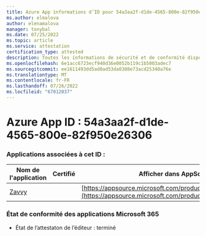 ```yaml
---
title: Azure App informations d’ID pour 54a3aa2f-d1de-4565-800e-82f950e26306
ms.author: elmalova
author: elenamalova
manager: tonybal
ms.date: 07/25/2022
ms.topic: article
ms.service: attestation
certification_type: attested
description: Toutes les informations de sécurité et de conformité disponibles pour 54a3aa2f-d1de-4565-800e-82f950e26306.
ms.openlocfilehash: 6e1acc6723ecf940d36e0052b119c1b5003adec7
ms.sourcegitcommit: ee1611493dd5ad0ad53da0380e73acd25340a76e
ms.translationtype: MT
ms.contentlocale: fr-FR
ms.lasthandoff: 07/26/2022
ms.locfileid: "67012037"
---
```

# <a name="azure-app-id-54a3aa2f-d1de-4565-800e-82f950e26306"></a>Azure App ID : 54a3aa2f-d1de-4565-800e-82f950e26306


### <a name="apps-associated-with-this-id"></a>Applications associées à cet ID :
| **Nom de l'application** | **Certifié** | **Afficher dans AppSource** |
|--------------|---------------|-----------------------|
| [Zavvy](../forward/WA200003965.md) |  | [https://appsource.microsoft.com/product/office/WA200003965](https://appsource.microsoft.com/product/office/WA200003965) |

### <a name="microsoft-365-app-compliance-status"></a>État de conformité des applications Microsoft 365
- État de l’attestaton de l’éditeur : terminé

